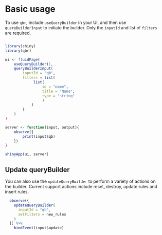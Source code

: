 # Basic usage

To use `qbr`, include `useQueryBuilder` in your UI, and then use `queryBuilderInput` to initiate the builder. Only the `inputId` and list of `filters` are required.

```r

library(shiny)
library(qbr)

ui <- fluidPage(
    useQueryBuilder(),
    queryBuilderInput(
        inputId = "qb",
        filters = list(
             list(
                 id = "name",
                 title = "Name",
                 type = "string"
                 )
            )
        )
    )
)

server <- function(input, output){
    observe({
        print(input$qb)
    })
}

shinyApp(ui, server)

```

## Update queryBuilder

You can also use the `updateQueryBuilder` to perform a variety of actions on the builder. Current support actions include reset, destroy, update rules and insert rules.

```r
  observe({
    updateQueryBuilder(
      inputId = "qb",
      setFilters = new_rules
    )
  }) %>%
    bindEvent(input$update)

```
